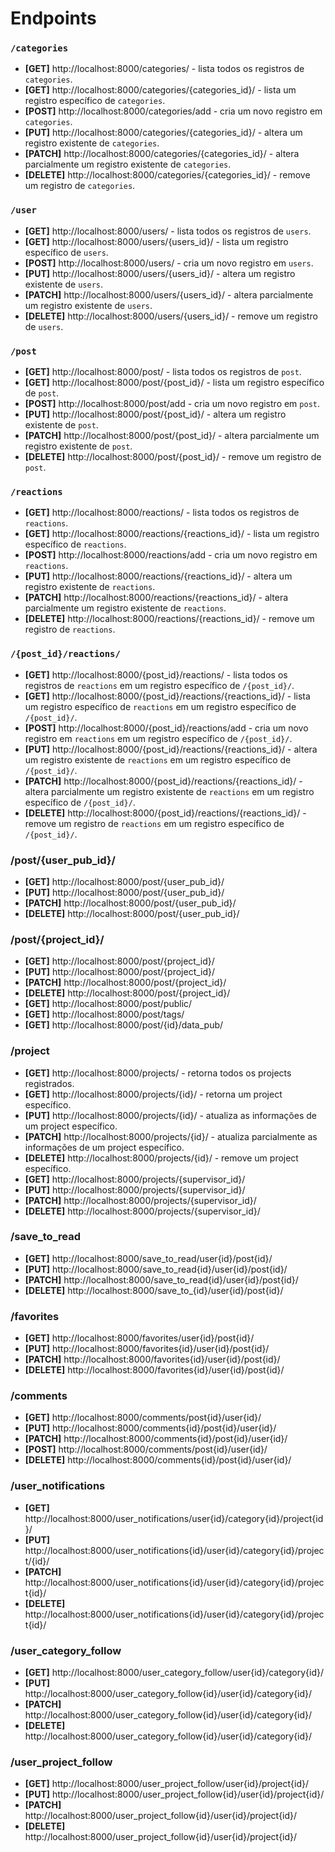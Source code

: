 # Endpoints

### `/categories`
- **[GET]** http://localhost:8000/categories/ - lista todos os registros de `categories`.
- **[GET]** http://localhost:8000/categories/{categories_id}/ - lista um registro específico de `categories`.
- **[POST]** http://localhost:8000/categories/add - cria um novo registro em `categories`.
- **[PUT]** http://localhost:8000/categories/{categories_id}/ - altera um registro existente de `categories`.
- **[PATCH]** http://localhost:8000/categories/{categories_id}/ - altera parcialmente um registro existente de `categories`.
- **[DELETE]** http://localhost:8000/categories/{categories_id}/ - remove um registro de `categories`.

### `/user`
- **[GET]** http://localhost:8000/users/ - lista todos os registros de `users`.
- **[GET]** http://localhost:8000/users/{users_id}/ - lista um registro específico de `users`.
- **[POST]** http://localhost:8000/users/ - cria um novo registro em `users`.
- **[PUT]** http://localhost:8000/users/{users_id}/ - altera um registro existente de `users`.
- **[PATCH]** http://localhost:8000/users/{users_id}/ - altera parcialmente um registro existente de `users`.
- **[DELETE]** http://localhost:8000/users/{users_id}/ - remove um registro de `users`.

### `/post`
- **[GET]** http://localhost:8000/post/ - lista todos os registros de `post`.
- **[GET]** http://localhost:8000/post/{post_id}/ - lista um registro específico de `post`.
- **[POST]** http://localhost:8000/post/add  - cria um novo registro em `post`.
- **[PUT]** http://localhost:8000/post/{post_id}/ - altera um registro existente de `post`.
- **[PATCH]** http://localhost:8000/post/{post_id}/ - altera parcialmente um registro existente de `post`.
- **[DELETE]** http://localhost:8000/post/{post_id}/ - remove um registro de `post`.

### `/reactions`
- **[GET]** http://localhost:8000/reactions/ - lista todos os registros de `reactions`.
- **[GET]** http://localhost:8000/reactions/{reactions_id}/ - lista um registro específico de `reactions`.
- **[POST]** http://localhost:8000/reactions/add - cria um novo registro em `reactions`.
- **[PUT]** http://localhost:8000/reactions/{reactions_id}/ - altera um registro existente de `reactions`.
- **[PATCH]** http://localhost:8000/reactions/{reactions_id}/ - altera parcialmente um registro existente de `reactions`.
- **[DELETE]** http://localhost:8000/reactions/{reactions_id}/ - remove um registro de `reactions`.

### `/{post_id}/reactions/`
- **[GET]** http://localhost:8000/{post_id}/reactions/ - lista todos os registros de `reactions` em um registro específico de `/{post_id}/`.
- **[GET]** http://localhost:8000/{post_id}/reactions/{reactions_id}/ - lista um registro específico de `reactions`  em um registro específico de `/{post_id}/`.
- **[POST]** http://localhost:8000/{post_id}/reactions/add - cria um novo registro em `reactions` em um registro específico de `/{post_id}/`.
- **[PUT]** http://localhost:8000/{post_id}/reactions/{reactions_id}/ - altera um registro existente de `reactions` em um registro específico de `/{post_id}/`.
- **[PATCH]** http://localhost:8000/{post_id}/reactions/{reactions_id}/ - altera parcialmente um registro existente de `reactions` em um registro específico de `/{post_id}/`.
- **[DELETE]** http://localhost:8000/{post_id}/reactions/{reactions_id}/ - remove um registro de `reactions` em um registro específico de `/{post_id}/`.

### /post/{user_pub_id}/
- **[GET]** http://localhost:8000/post/{user_pub_id}/
- **[PUT]** http://localhost:8000/post/{user_pub_id}/
- **[PATCH]** http://localhost:8000/post/{user_pub_id}/
- **[DELETE]** http://localhost:8000/post/{user_pub_id}/

### /post/{project_id}/
- **[GET]** http://localhost:8000/post/{project_id}/
- **[PUT]** http://localhost:8000/post/{project_id}/
- **[PATCH]** http://localhost:8000/post/{project_id}/
- **[DELETE]** http://localhost:8000/post/{project_id}/
- **[GET]** http://localhost:8000/post/public/
- **[GET]** http://localhost:8000/post/tags/
- **[GET]** http://localhost:8000/post/{id}/data_pub/ 

### /project
- **[GET]** http://localhost:8000/projects/ - retorna todos os projects registrados.
- **[GET]** http://localhost:8000/projects/{id}/ - retorna um project específico.
- **[PUT]** http://localhost:8000/projects/{id}/ - atualiza as informações de um project específico.
- **[PATCH]** http://localhost:8000/projects/{id}/  - atualiza parcialmente as informações de um project específico.
- **[DELETE]** http://localhost:8000/projects/{id}/ - remove um project específico.
- **[GET]** http://localhost:8000/projects/{supervisor_id}/
- **[PUT]** http://localhost:8000/projects/{supervisor_id}/
- **[PATCH]** http://localhost:8000/projects/{supervisor_id}/
- **[DELETE]** http://localhost:8000/projects/{supervisor_id}/

### /save_to_read
- **[GET]** http://localhost:8000/save_to_read/user{id}/post{id}/
- **[PUT]** http://localhost:8000/save_to_read{id}/user{id}/post{id}/
- **[PATCH]** http://localhost:8000/save_to_read{id}/user{id}/post{id}/
- **[DELETE]** http://localhost:8000/save_to_{id}/user{id}/post{id}/

### /favorites
- **[GET]** http://localhost:8000/favorites/user{id}/post{id}/
- **[PUT]** http://localhost:8000/favorites{id}/user{id}/post{id}/
- **[PATCH]** http://localhost:8000/favorites{id}/user{id}/post{id}/ 
- **[DELETE]** http://localhost:8000/favorites{id}/user{id}/post{id}/

### /comments
- **[GET]** http://localhost:8000/comments/post{id}/user{id}/
- **[PUT]** http://localhost:8000/comments{id}/post{id}/user{id}/
- **[PATCH]** http://localhost:8000/comments{id}/post{id}/user{id}/
- **[POST]** http://localhost:8000/comments/post{id}/user{id}/
- **[DELETE]** http://localhost:8000/comments{id}/post{id}/user{id}/

### /user_notifications
- **[GET]** http://localhost:8000/user_notifications/user{id}/category{id}/project{id}/
- **[PUT]** http://localhost:8000/user_notifications{id}/user{id}/category{id}/project/{id}/
- **[PATCH]** http://localhost:8000/user_notifications{id}/user{id}/category{id}/project{id}/
- **[DELETE]** http://localhost:8000/user_notifications{id}/user{id}/category{id}/project{id}/

### /user_category_follow
- **[GET]** http://localhost:8000/user_category_follow/user{id}/category{id}/
- **[PUT]** http://localhost:8000/user_category_follow{id}/user{id}/category{id}/
- **[PATCH]** http://localhost:8000/user_category_follow{id}/user{id}/category{id}/
- **[DELETE]** http://localhost:8000/user_category_follow{id}/user{id}/category{id}/

### /user_project_follow
- **[GET]** http://localhost:8000/user_project_follow/user{id}/project{id}/
- **[PUT]** http://localhost:8000/user_project_follow{id}/user{id}/project{id}/
- **[PATCH]** http://localhost:8000/user_project_follow{id}/user{id}/project{id}/
- **[DELETE]** http://localhost:8000/user_project_follow{id}/user{id}/project{id}/